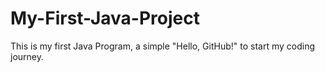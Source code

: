 # My-First-Java-Project
This is my first Java Program, a simple "Hello, GitHub!" to start my coding journey. 
